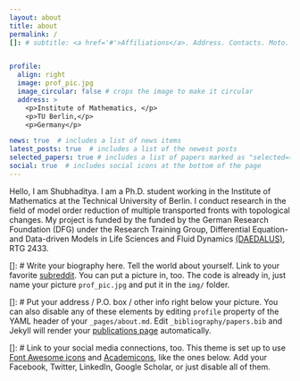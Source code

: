 ```yaml
---
layout: about
title: about
permalink: /
[]: # subtitle: <a href='#'>Affiliations</a>. Address. Contacts. Moto. Etc.


profile:
  align: right
  image: prof_pic.jpg
  image_circular: false # crops the image to make it circular
  address: >
    <p>Institute of Mathematics, </p>
    <p>TU Berlin,</p>
    <p>Germany</p>

news: true  # includes a list of news items
latest_posts: true  # includes a list of the newest posts
selected_papers: true # includes a list of papers marked as "selected={true}"
social: true  # includes social icons at the bottom of the page
---
```

Hello, I am Shubhaditya. I am a Ph.D. student working in the Institute of Mathematics at the Technical University of Berlin. I conduct research in the field of model order reduction of multiple transported fronts with topological changes. My project is funded by the funded by the German Research Foundation (DFG) under the Research Training Group, Differential Equation- and Data-driven Models in Life Sciences and Fluid Dynamics [(DAEDALUS)](https://www.daedalus.berlin), RTG 2433.

[]: # Write your biography here. Tell the world about yourself. Link to your favorite [subreddit](http://reddit.com). You can put a picture in, too. The code is already in, just name your picture `prof_pic.jpg` and put it in the `img/` folder.

[]: # Put your address / P.O. box / other info right below your picture. You can also disable any of these elements by editing `profile` property of the YAML header of your `_pages/about.md`. Edit `_bibliography/papers.bib` and Jekyll will render your [publications page](/al-folio/publications/) automatically.

[]: # Link to your social media connections, too. This theme is set up to use [Font Awesome icons](http://fortawesome.github.io/Font-Awesome/) and [Academicons](https://jpswalsh.github.io/academicons/), like the ones below. Add your Facebook, Twitter, LinkedIn, Google Scholar, or just disable all of them.